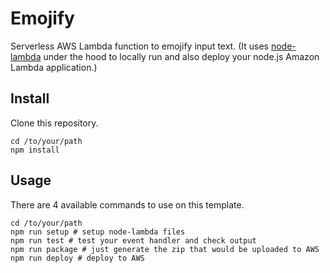 # Emojify

Serverless AWS Lambda function to emojify input text. (It uses [node-lambda](https://github.com/motdotla/node-lambda) under the hood to locally run and also deploy your node.js Amazon Lambda application.)

## Install

Clone this repository.

```
cd /to/your/path
npm install
```

## Usage

There are 4 available commands to use on this template.

```
cd /to/your/path
npm run setup # setup node-lambda files
npm run test # test your event handler and check output
npm run package # just generate the zip that would be uploaded to AWS
npm run deploy # deploy to AWS
```